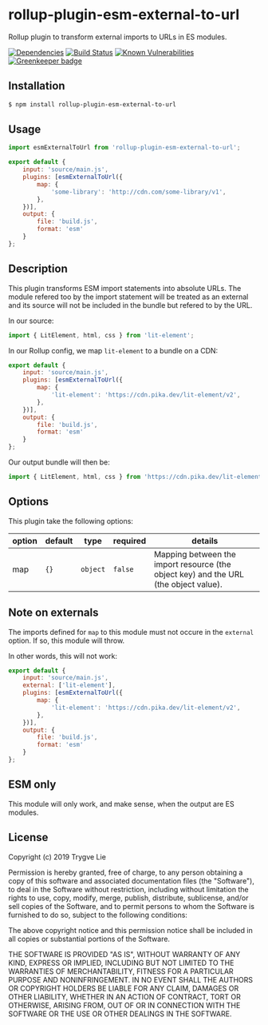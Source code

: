# rollup-plugin-esm-external-to-url

Rollup plugin to transform external imports to URLs in ES modules.

[![Dependencies](https://img.shields.io/david/trygve-lie/rollup-plugin-esm-external-to-url.svg?style=flat-square)](https://david-dm.org/trygve-lie/rollup-plugin-esm-external-to-url)
[![Build Status](http://img.shields.io/travis/trygve-lie/rollup-plugin-esm-external-to-url/master.svg?style=flat-square)](https://travis-ci.org/trygve-lie/rollup-plugin-esm-external-to-url)
[![Known Vulnerabilities](https://snyk.io/test/github/trygve-lie/rollup-plugin-esm-external-to-url/badge.svg?targetFile=package.json&style=flat-square)](https://snyk.io/test/github/trygve-lie/rollup-plugin-esm-external-to-url?targetFile=package.json) [![Greenkeeper badge](https://badges.greenkeeper.io/trygve-lie/rollup-plugin-esm-external-to-url.svg)](https://greenkeeper.io/)

## Installation

```bash
$ npm install rollup-plugin-esm-external-to-url
```

## Usage

```js
import esmExternalToUrl from 'rollup-plugin-esm-external-to-url';

export default {
    input: 'source/main.js',
    plugins: [esmExternalToUrl({
        map: {
            'some-library': 'http://cdn.com/some-library/v1',
        },
    })],
    output: {
        file: 'build.js',
        format: 'esm'
    }
};
```

## Description

This plugin transforms ESM import statements into absolute URLs. The module
refered too by the import statement will be treated as an external and its
source will not be included in the bundle but refered to by the URL.

In our source:

```js
import { LitElement, html, css } from 'lit-element';
```

In our Rollup config, we map `lit-element` to a bundle on a CDN:

```js
export default {
    input: 'source/main.js',
    plugins: [esmExternalToUrl({
        map: {
            'lit-element': 'https://cdn.pika.dev/lit-element/v2',
        },
    })],
    output: {
        file: 'build.js',
        format: 'esm'
    }
};
```

Our output bundle will then be:

```js
import { LitElement, html, css } from 'https://cdn.pika.dev/lit-element/v2';
```

## Options

This plugin take the following options:

| option             | default  | type      | required | details                                                                                                  |
| ------------------ | -------- | --------- | -------- | -------------------------------------------------------------------------------------------------------- |
| map                | `{}`     | `object`  | `false`  | Mapping between the import resource (the object key) and the URL (the object value).                     |


## Note on externals

The imports defined for `map` to this module must not occure in the `external` option.
If so, this module will throw.

In other words, this will not work:

```js
export default {
    input: 'source/main.js',
    external: ['lit-element'],
    plugins: [esmExternalToUrl({
        map: {
            'lit-element': 'https://cdn.pika.dev/lit-element/v2',
        },
    })],
    output: {
        file: 'build.js',
        format: 'esm'
    }
};
```

## ESM only

This module will only work, and make sense, when the output are ES modules.

## License

Copyright (c) 2019 Trygve Lie

Permission is hereby granted, free of charge, to any person obtaining a copy
of this software and associated documentation files (the "Software"), to deal
in the Software without restriction, including without limitation the rights
to use, copy, modify, merge, publish, distribute, sublicense, and/or sell
copies of the Software, and to permit persons to whom the Software is
furnished to do so, subject to the following conditions:

The above copyright notice and this permission notice shall be included in all
copies or substantial portions of the Software.

THE SOFTWARE IS PROVIDED "AS IS", WITHOUT WARRANTY OF ANY KIND, EXPRESS OR
IMPLIED, INCLUDING BUT NOT LIMITED TO THE WARRANTIES OF MERCHANTABILITY,
FITNESS FOR A PARTICULAR PURPOSE AND NONINFRINGEMENT. IN NO EVENT SHALL THE
AUTHORS OR COPYRIGHT HOLDERS BE LIABLE FOR ANY CLAIM, DAMAGES OR OTHER
LIABILITY, WHETHER IN AN ACTION OF CONTRACT, TORT OR OTHERWISE, ARISING FROM,
OUT OF OR IN CONNECTION WITH THE SOFTWARE OR THE USE OR OTHER DEALINGS IN THE
SOFTWARE.
